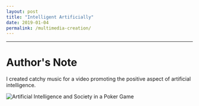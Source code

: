 ```yaml
---
layout: post
title: "Intelligent Artificially"
date: 2019-01-04
permalink: /multimedia-creation/
---
```


___

# Author's Note
I created catchy music for a video promoting the positive aspect of artificial intelligence.

![Artificial Intelligence and Society in a Poker Game](https://c1.staticflickr.com/3/2826/34005978326_e5853faa86_b.jpg)
